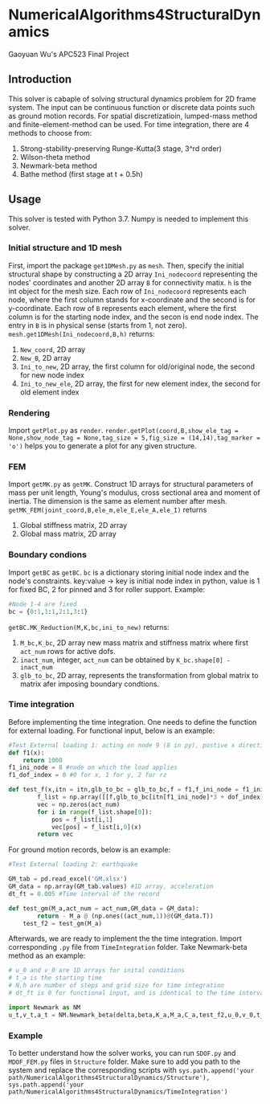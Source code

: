 # NumericalAlgorithms4StructuralDynamics
 Gaoyuan Wu's APC523 Final Project

## Introduction
This solver is cabaple of solving structural dynamics problem for 2D frame system. The input can be continuous function or discrete data points such as ground motion records.
For spatial discretizatioin, lumped-mass method and finite-element-method can be used.
For time integration, there are 4 methods to choose from:
1. Strong-stability-preserving Runge-Kutta(3 stage, 3^rd order)
2. Wilson-theta method
3. Newmark-beta method
4. Bathe method (first stage at t + 0.5h)


## Usage
This solver is tested with Python 3.7.
Numpy is needed to implement this solver.

### Initial structure and 1D mesh
First, import the package `get1DMesh.py` as `mesh`.
Then, specify the initial structural shape by constructing a 2D array `Ini_nodecoord` representing the nodes' coordinates and another 2D array
`B` for connectivity matix. `h` is the int object for the mesh size.
Each row of `Ini_nodecoord` represents each node, where the first column stands for x-coordinate and the second is for y-coordinate.
Each row of `B` represents each element, where the first column is for the starting node index, and the secon is end node index. The entry in `B` is in physical sense (starts from 1, not zero).  
`mesh.get1DMesh(Ini_nodecoord,B,h)` returns:
1. `New_coord`, 2D array
2. `New_B`, 2D array
3. `Ini_to_new`, 2D array, the first column for old/original node, the second for new node index
4. `Ini_to_new_ele`, 2D array, the first for new element index, the second for old element index

### Rendering
Import `getPlot.py` as `render`.
`render.getPlot(coord,B,show_ele_tag = None,show_node_tag = None,tag_size = 5,fig_size = (14,14),tag_marker = 'o')` helps you to generate a plot for any given structure.

### FEM
Import `getMK.py` as `getMK`.
Construct 1D arrays for structural parameters of mass per unit length, Young's modulus, cross sectional area and moment of inertia.
The dimension is the same as element number after mesh.
`getMK_FEM(joint_coord,B,ele_m,ele_E,ele_A,ele_I)` returns
1. Global stiffness matrix, 2D array
2. Global mass matrix, 2D array

### Boundary condions
Import `getBC` as `getBC`.
`bc` is a dictionary storing initial node index and the node's constraints.
key:value -> key is initial node index in python, value is 1 for fixed BC, 2 for pinned and 3 for roller support.
Example:
```python
#Node 1-4 are fixed
bc = {0:1,1:1,2:1,3:1} 
```

`getBC.MK_Reduction(M,K,bc,ini_to_new)` returns:
1. `M_bc,K_bc`, 2D array new mass matrix and stiffness matrix where first `act_num` rows for active dofs.
2. `inact_num`, integer, `act_num` can be obtained by `K_bc.shape[0] - inact_num`
3. `glb_to_bc`, 2D array, represents the transformation from global matrix to matrix afer imposing boundary condtions.



### Time integration
Before implementing the time integration. One needs to define the function for external loading.
For functional input, below is an example:
```python
#Test External loading 1: acting on node 9 (8 in py), postive x direction
def f1(x):
    return 1000
f1_ini_node = 8 #node on which the load applies
f1_dof_index = 0 #0 for x, 1 for y, 2 for rz

def test_f(x,itn = itn,glb_to_bc = glb_to_bc,f = f1,f_ini_node = f1_ini_node,dof_index = f1_dof_index,act_num = act_num):
        f_list = np.array([[f,glb_to_bc[itn[f1_ini_node]*3 + dof_index]]])
        vec = np.zeros(act_num)
        for i in range(f_list.shape[0]):
            pos = f_list[i,1]
            vec[pos] = f_list[i,0](x)
        return vec 

```

For ground motion records, below is an example:

```python
#Test External loading 2: earthquake

GM_tab = pd.read_excel('GM.xlsx')
GM_data = np.array(GM_tab.values) #1D array, acceleration
dt_ft = 0.005 #Time interval of the record

def test_gm(M_a,act_num = act_num,GM_data = GM_data):
        return - M_a @ (np.ones((act_num,1))@(GM_data.T))
    test_f2 = test_gm(M_a)

```

Afterwards, we are ready to implement the the time integration. Import corresponding `.py` file from `TimeIntegration` folder.
Take Newmark-beta method as an example:

```python
# u_0 and v_0 are 1D arrays for inital conditions
# t_a is the starting time
# N,h are number of steps and grid size for time integration
# dt_ft is 0 for functional input, and is identical to the time interval fo ground motion input 

import Newmark as NM
u_t,v_t,a_t = NM.Newmark_beta(delta,beta,K_a,M_a,C_a,test_f2,u_0,v_0,t_a,N,h,dt_ft = 0) # Returns the time-history
```

### Example
To better understand how the solver works, you can run `SDOF.py` and `MDOF_FEM.py` files in `Structure` folder.
Make sure to add you path to the system and replace the corresponding scripts with `sys.path.append('your path/NumericalAlgorithms4StructuralDynamics/Structure'),
sys.path.append('your path/NumericalAlgorithms4StructuralDynamics/TimeIntegration')`
